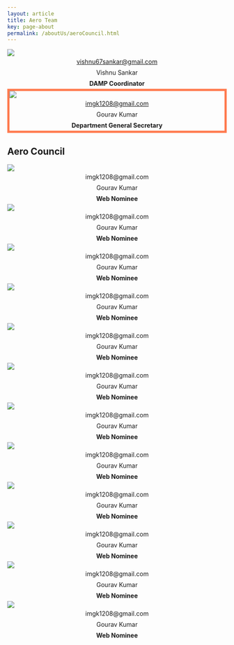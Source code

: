 ```yaml
---
layout: article
title: Aero Team
key: page-about
permalink: /aboutUs/aeroCouncil.html
---
```


<!-- ## DAMP Coordinator: Amal S Sebastian -->

<style>
  .card__header h4,
  .overlay p {
    text-align: center;
    margin: 0;
    padding: 0;
    line-height: 25px;
  }

  .card-emphasize
  {
    border: 5px solid #ff7b50;
  }
</style>



<div class="grid">
  <div class="cell cell--12 cell--md-6 cell--lg-6 content p-2">
    <div class="card">
      <a href="/aboutUs/dampTeam.html">
        <div class="card__image card--clickable">
          <img class="image" src="https://github.com/imgk1208/aero/blob/master/Image/DAMP/Vishnu.jpg" />
          <div class="overlay overlay--bottom">
            <p>vishnu67sankar@gmail.com</p>
          </div>
        </div>
      </a>
      <div class="card__content">
        <div class="card__header">
          <h4 style=" font-weight: normal">Vishnu Sankar</h4>
          <h4>DAMP Coordinator</h4>
        </div>
      </div>
    </div>
  </div>
  <div class="cell cell--12 cell--md-6 cell--lg-6 content p-2">
    <div class="card card-emphasize">
      <a href="/aboutUs/aeroCouncil.html">
        <div class="card__image card--clickable">
          <img class="image" src="\Image\Council\Gourav.jpg" />
          <div class="overlay overlay--bottom">
            <p>imgk1208@gmail.com</p>
          </div>
        </div>
      </a>
      <div class="card__content">
        <div class="card__header">
          <h4 style=" font-weight: normal">Gourav Kumar</h4>
          <h4>Department General Secretary</h4>
        </div>
      </div>
    </div>
  </div>
</div>

## Aero Council

<div class="grid">
  <div class="cell cell--12 cell--md-6 cell--lg-4 content p-2">
    <div class="card">
      <div class="card__image">
        <img class="image" src="\Image\Council\Gourav.jpg" />
        <div class="overlay overlay--bottom">
          <p>imgk1208@gmail.com</p>
        </div>
      </div>
      <div class="card__content">
        <div class="card__header">
          <h4 style=" font-weight: normal">Gourav Kumar</h4>
          <h4>Web Nominee</h4>
        </div>
      </div>
    </div>
  </div>

  <div class="cell cell--12 cell--md-6 cell--lg-4 content p-2">
    <div class="card">
      <div class="card__image">
        <img class="image" src="\Image\Council\Gourav.jpg" />
        <div class="overlay overlay--bottom">
          <p>imgk1208@gmail.com</p>
        </div>
      </div>
      <div class="card__content">
        <div class="card__header">
          <h4 style=" font-weight: normal">Gourav Kumar</h4>
          <h4>Web Nominee</h4>
        </div>
      </div>
    </div>
  </div>

  <div class="cell cell--12 cell--md-6 cell--lg-4 content p-2">
    <div class="card">
      <div class="card__image">
        <img class="image" src="\Image\Council\Gourav.jpg" />
        <div class="overlay overlay--bottom">
          <p>imgk1208@gmail.com</p>
        </div>
      </div>
      <div class="card__content">
        <div class="card__header">
          <h4 style=" font-weight: normal">Gourav Kumar</h4>
          <h4>Web Nominee</h4>
        </div>
      </div>
    </div>
  </div>

  <div class="cell cell--12 cell--md-6 cell--lg-4 content p-2">
    <div class="card">
      <div class="card__image">
        <img class="image" src="\Image\Council\Gourav.jpg" />
        <div class="overlay overlay--bottom">
          <p>imgk1208@gmail.com</p>
        </div>
      </div>
      <div class="card__content">
        <div class="card__header">
          <h4 style=" font-weight: normal">Gourav Kumar</h4>
          <h4>Web Nominee</h4>
        </div>
      </div>
    </div>
  </div>

  <div class="cell cell--12 cell--md-6 cell--lg-4 content p-2">
    <div class="card">
      <div class="card__image">
        <img class="image" src="\Image\Council\Gourav.jpg" />
        <div class="overlay overlay--bottom">
          <p>imgk1208@gmail.com</p>
        </div>
      </div>
      <div class="card__content">
        <div class="card__header">
          <h4 style=" font-weight: normal">Gourav Kumar</h4>
          <h4>Web Nominee</h4>
        </div>
      </div>
    </div>
  </div>

  <div class="cell cell--12 cell--md-6 cell--lg-4 content p-2">
    <div class="card">
      <div class="card__image">
        <img class="image" src="\Image\Council\Gourav.jpg" />
        <div class="overlay overlay--bottom">
          <p>imgk1208@gmail.com</p>
        </div>
      </div>
      <div class="card__content">
        <div class="card__header">
          <h4 style=" font-weight: normal">Gourav Kumar</h4>
          <h4>Web Nominee</h4>
        </div>
      </div>
    </div>
  </div>

  <div class="cell cell--12 cell--md-6 cell--lg-4 content p-2">
    <div class="card">
      <div class="card__image">
        <img class="image" src="\Image\Council\Gourav.jpg" />
        <div class="overlay overlay--bottom">
          <p>imgk1208@gmail.com</p>
        </div>
      </div>
      <div class="card__content">
        <div class="card__header">
          <h4 style=" font-weight: normal">Gourav Kumar</h4>
          <h4>Web Nominee</h4>
        </div>
      </div>
    </div>
  </div>

  <div class="cell cell--12 cell--md-6 cell--lg-4 content p-2">
    <div class="card">
      <div class="card__image">
        <img class="image" src="\Image\Council\Gourav.jpg" />
        <div class="overlay overlay--bottom">
          <p>imgk1208@gmail.com</p>
        </div>
      </div>
      <div class="card__content">
        <div class="card__header">
          <h4 style=" font-weight: normal">Gourav Kumar</h4>
          <h4>Web Nominee</h4>
        </div>
      </div>
    </div>
  </div>

  <div class="cell cell--12 cell--md-6 cell--lg-4 content p-2">
    <div class="card">
      <div class="card__image">
        <img class="image" src="\Image\Council\Gourav.jpg" />
        <div class="overlay overlay--bottom">
          <p>imgk1208@gmail.com</p>
        </div>
      </div>
      <div class="card__content">
        <div class="card__header">
          <h4 style=" font-weight: normal">Gourav Kumar</h4>
          <h4>Web Nominee</h4>
        </div>
      </div>
    </div>
  </div>

  <div class="cell cell--12 cell--md-6 cell--lg-4 content p-2">
    <div class="card">
      <div class="card__image">
        <img class="image" src="\Image\Council\Gourav.jpg" />
        <div class="overlay overlay--bottom">
          <p>imgk1208@gmail.com</p>
        </div>
      </div>
      <div class="card__content">
        <div class="card__header">
          <h4 style=" font-weight: normal">Gourav Kumar</h4>
          <h4>Web Nominee</h4>
        </div>
      </div>
    </div>
  </div>

  <div class="cell cell--12 cell--md-6 cell--lg-4 content p-2">
    <div class="card">
      <div class="card__image">
        <img class="image" src="\Image\Council\Gourav.jpg" />
        <div class="overlay overlay--bottom">
          <p>imgk1208@gmail.com</p>
        </div>
      </div>
      <div class="card__content">
        <div class="card__header">
          <h4 style=" font-weight: normal">Gourav Kumar</h4>
          <h4>Web Nominee</h4>
        </div>
      </div>
    </div>
  </div>

  <div class="cell cell--12 cell--md-6 cell--lg-4 content p-2">
    <div class="card">
      <div class="card__image">
        <img class="image" src="\Image\Council\Gourav.jpg" />
        <div class="overlay overlay--bottom">
          <p>imgk1208@gmail.com</p>
        </div>
      </div>
      <div class="card__content">
        <div class="card__header">
          <h4 style=" font-weight: normal">Gourav Kumar</h4>
          <h4>Web Nominee</h4>
        </div>
      </div>
    </div>
  </div>


</div>
